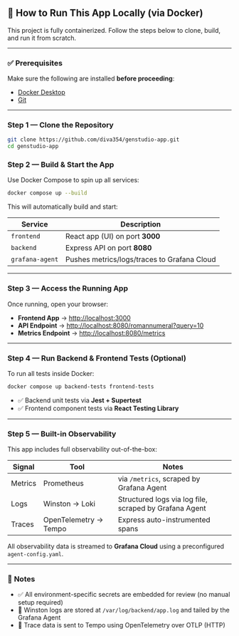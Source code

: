 ## 🚀 How to Run This App Locally (via Docker)

This project is fully containerized. Follow the steps below to clone, build, and run it from scratch.

---

### ✅ Prerequisites

Make sure the following are installed **before proceeding**:

- [Docker Desktop](https://www.docker.com/products/docker-desktop/)
- [Git](https://git-scm.com/downloads)

---

###  Step 1 — Clone the Repository

```bash
git clone https://github.com/diva354/genstudio-app.git
cd genstudio-app
```

###  Step 2 — Build & Start the App

Use Docker Compose to spin up all services:

```bash
docker compose up --build
```

This will automatically build and start:

| Service         | Description                                 |
|-----------------|---------------------------------------------|
| `frontend`      | React app (UI) on port **3000**             |
| `backend`       | Express API on port **8080**                |
| `grafana-agent` | Pushes metrics/logs/traces to Grafana Cloud |

---

### **Step 3 — Access the Running App**

Once running, open your browser:

-  **Frontend App** → [http://localhost:3000](http://localhost:3000)
-  **API Endpoint** → [http://localhost:8080/romannumeral?query=10](http://localhost:8080/romannumeral?query=10)
-  **Metrics Endpoint** → [http://localhost:8080/metrics](http://localhost:8080/metrics)

---

### **Step 4 — Run Backend & Frontend Tests (Optional)**

To run all tests inside Docker:

```bash
docker compose up backend-tests frontend-tests
```

- ✅ Backend unit tests via **Jest + Supertest**
- ✅ Frontend component tests via **React Testing Library**

---

###  **Step 5 — Built-in Observability**

This app includes full observability out-of-the-box:

| Signal   | Tool                   | Notes                                                  |
|----------|------------------------|--------------------------------------------------------|
| Metrics  | Prometheus             | via `/metrics`, scraped by Grafana Agent              |
| Logs     | Winston → Loki         | Structured logs via log file, scraped by Grafana Agent |
| Traces   | OpenTelemetry → Tempo  | Express auto-instrumented spans                        |

All observability data is streamed to **Grafana Cloud** using a preconfigured `agent-config.yaml`.

---

### 🧾 **Notes**

- ✅ All environment-specific secrets are embedded for review (no manual setup required)
- 📄 Winston logs are stored at `/var/log/backend/app.log` and tailed by the Grafana Agent
- 🔗 Trace data is sent to Tempo using OpenTelemetry over OTLP (HTTP)


